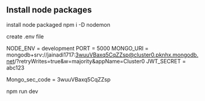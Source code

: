## Install node packages
install node packaged
npm i -D nodemon

create .env file 

NODE_ENV = development
PORT = 5000
MONGO_URI = mongodb+srv://jainadi1717:3wuuVBaxq5CqZZsp@cluster0.pknhx.mongodb.net/?retryWrites=true&w=majority&appName=Cluster0
JWT_SECRET = abc123

Mongo_sec_code = 3wuuVBaxq5CqZZsp

npm run dev
